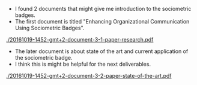 * I found 2 documents that might give me introduction to the sociometric badges.
* The first document is titled "Enhancing Organizational Communication Using Sociometric Badges".

[./20161019-1452-gmt+2-document-3-1-paper-research.pdf](./20161019-1452-gmt+2-document-3-1-paper-research.pdf)

* The later document is about state of the art and current application of the sociometric badge.
* I think this is might be helpful for the next deliverables.

[./20161019-1452-gmt+2-document-3-2-paper-state-of-the-art.pdf](./20161019-1452-gmt+2-document-3-2-paper-state-of-the-art.pdff)